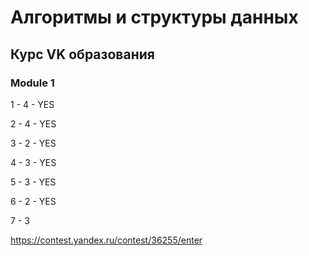 # Алгоритмы и структуры данных

## Курс VK образования

### Module 1

1 - 4 - YES

2 - 4 - YES

3 - 2 - YES

4 - 3 - YES

5 - 3 - YES

6 - 2 - YES

7 - 3

https://contest.yandex.ru/contest/36255/enter 